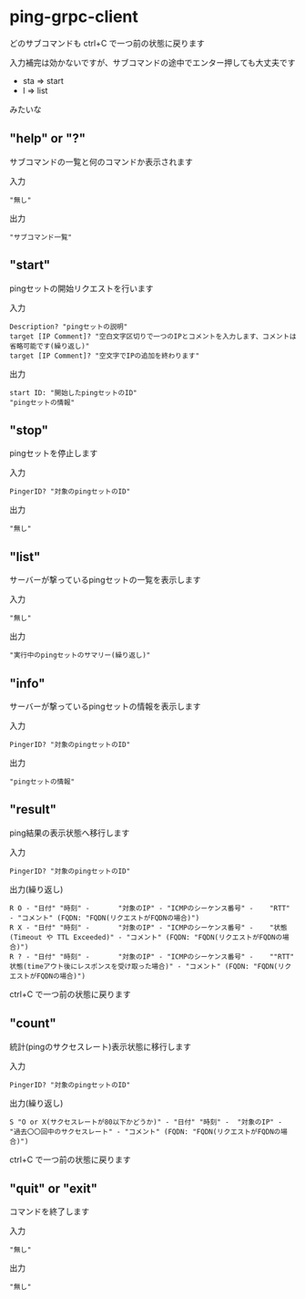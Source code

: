 # ping-grpc-client

どのサブコマンドも ctrl+C で一つ前の状態に戻ります

入力補完は効かないですが、サブコマンドの途中でエンター押しても大丈夫です

- sta => start
- l => list

みたいな

## "help" or "?"

サブコマンドの一覧と何のコマンドか表示されます

入力
```
"無し"
```

出力
```
"サブコマンド一覧"
```

## "start"

pingセットの開始リクエストを行います

入力
```
Description? "pingセットの説明"
target [IP Comment]? "空白文字区切りで一つのIPとコメントを入力します、コメントは省略可能です(繰り返し)"
target [IP Comment]? "空文字でIPの追加を終わります"
```

出力
```
start ID: "開始したpingセットのID"
"pingセットの情報"
```

## "stop"

pingセットを停止します

入力
```
PingerID? "対象のpingセットのID"
```

出力
```
"無し"
```

## "list"

サーバーが撃っているpingセットの一覧を表示します

入力
```
"無し"
```

出力
```
"実行中のpingセットのサマリー(繰り返し)"
```

## "info"

サーバーが撃っているpingセットの情報を表示します

入力
```
PingerID? "対象のpingセットのID"
```

出力
```
"pingセットの情報"
```

## "result"

ping結果の表示状態へ移行します

入力
```
PingerID? "対象のpingセットのID"
```

出力(繰り返し)
```
R O - "日付" "時刻" -       "対象のIP" - "ICMPのシーケンス番号" -    "RTT" - "コメント" (FQDN: "FQDN(リクエストがFQDNの場合)")
R X - "日付" "時刻" -       "対象のIP" - "ICMPのシーケンス番号" -    "状態(Timeout や TTL Exceeded)" - "コメント" (FQDN: "FQDN(リクエストがFQDNの場合)")
R ? - "日付" "時刻" -       "対象のIP" - "ICMPのシーケンス番号" -    ""RTT" 状態(timeアウト後にレスポンスを受け取った場合)" - "コメント" (FQDN: "FQDN(リクエストがFQDNの場合)")
```
ctrl+C で一つ前の状態に戻ります

## "count"

統計(pingのサクセスレート)表示状態に移行します

入力
```
PingerID? "対象のpingセットのID"
```

出力(繰り返し)
```
S "O or X(サクセスレートが80以下かどうか)" - "日付" "時刻" -  "対象のIP" - "過去〇〇回中のサクセスレート" - "コメント" (FQDN: "FQDN(リクエストがFQDNの場合)")
```
ctrl+C で一つ前の状態に戻ります

## "quit" or "exit"

コマンドを終了します

入力
```
"無し"
```

出力
```
"無し"
```
